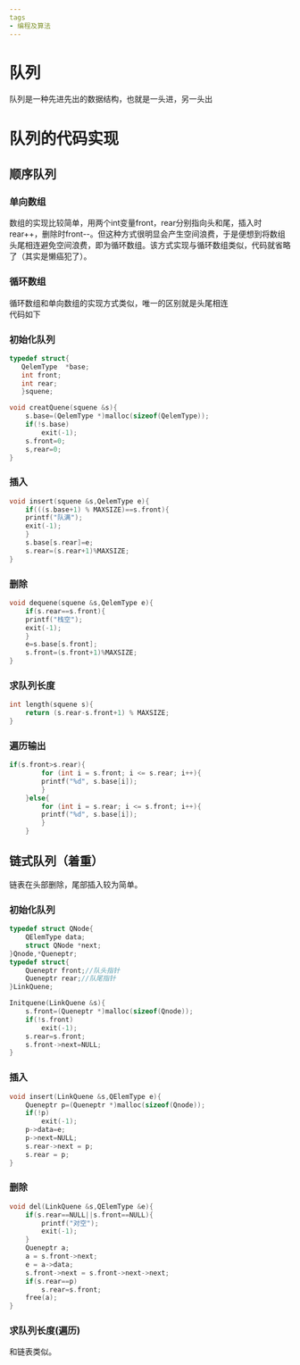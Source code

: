 ```yaml
---
tags
- 编程及算法
---
```


# 队列

队列是一种先进先出的数据结构，也就是一头进，另一头出

# 队列的代码实现

## 顺序队列

### 单向数组

数组的实现比较简单，用两个int变量front，rear分别指向头和尾，插入时rear++，删除时front--。但这种方式很明显会产生空间浪费，于是便想到将数组头尾相连避免空间浪费，即为循环数组。该方式实现与循环数组类似，代码就省略了（其实是懒癌犯了）。

### 循环数组

循环数组和单向数组的实现方式类似，唯一的区别就是头尾相连<br>
代码如下

### 初始化队列

```c
typedef struct{
   QelemType  *base;
   int front;
   int rear;
   }squene;

void creatQuene(squene &s){
	s.base=(QelemType *)malloc(sizeof(QelemType));
	if(!s.base)
		exit(-1);
	s.front=0;
	s,rear=0;
}

```

### 插入

```c
void insert(squene &s,QelemType e){
	if(((s.base+1) % MAXSIZE)==s.front){
	printf("队满");
	exit(-1);
	}
	s.base[s.rear]=e;
	s.rear=(s.rear+1)%MAXSIZE;
}
```

### 删除

```c
void dequene(squene &s,QelemType e){
	if(s.rear==s.front){
	printf("栈空");
	exit(-1);
	}
	e=s.base[s.front];
	s.front=(s.front+1)%MAXSIZE;
}
```

### 求队列长度

```c
int length(squene s){
	return (s.rear-s.front+1) % MAXSIZE;
}	
```

### 遍历输出

```c
if(s.front>s.rear){
		for (int i = s.front; i <= s.rear; i++){
		printf("%d", s.base[i]);
		}
	}else{
		for (int i = s.rear; i <= s.front; i++){
		printf("%d", s.base[i]);
		}
	}
```

## 链式队列（着重）

链表在头部删除，尾部插入较为简单。

### 初始化队列

```c
typedef struct QNode{
	QElemType data;
	struct QNode *next;
}Qnode,*Queneptr;	
typedef struct{
	Queneptr front;//队头指针
	Queneptr rear;//队尾指针
}LinkQuene;	

Initquene(LinkQuene &s){
	s.front=(Queneptr *)malloc(sizeof(Qnode));
	if(!s.front)
		exit(-1);
	s.rear=s.front;
	s.front->next=NULL;
}

```

### 插入

```c
void insert(LinkQuene &s,QElemType e){
	Queneptr p=(Queneptr *)malloc(sizeof(Qnode));
	if(!p)
		exit(-1);
	p->data=e;
	p->next=NULL;
	s.rear->next = p;
	s.rear = p;
}
```

### 删除

```c
void del(LinkQuene &s,QElemType &e){
	if(s.rear==NULL||s.front==NULL){
		printf("对空");
		exit(-1);
	}
	Queneptr a;
	a = s.front->next;
	e = a->data;
	s.front->next = s.front->next->next;
	if(s.rear==p)
		s.rear=s.front;
	free(a);
}
```

### 求队列长度(遍历)

和链表类似。

